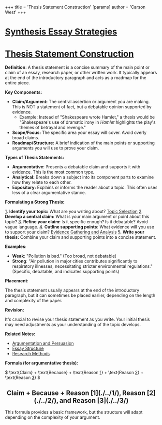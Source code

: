 +++
 title = 'Thesis Statement Construction'
[params]
	author = 'Carson West'
+++
# [Synthesis Essay Strategies](./../synthesis-essay-strategies/)
# [Thesis Statement Construction](./../thesis-statement-construction/)

**Definition:** A thesis statement is a concise summary of the main point or claim of an essay, research paper, or other written work.  It typically appears at the end of the introductory paragraph and acts as a roadmap for the entire piece.

**Key Components:**

* **Claim/Argument:**  The central assertion or argument you are making.  This is NOT a statement of fact, but a debatable opinion supported by evidence.
    * Example:  Instead of "Shakespeare wrote Hamlet,"  a thesis would be "Shakespeare's use of dramatic irony in *Hamlet* highlights the play's themes of betrayal and revenge."
* **Scope/Focus:** The specific area your essay will cover.  Avoid overly broad claims.
* **Roadmap/Structure:**  A brief indication of the main points or supporting arguments you will use to prove your claim.

**Types of Thesis Statements:**

* **Argumentative:** Presents a debatable claim and supports it with evidence.  This is the most common type.
* **Analytical:** Breaks down a subject into its component parts to examine how they relate to each other.
* **Expository:** Explains or informs the reader about a topic.  This often uses less of a clear argumentative stance.


**Formulating a Strong Thesis:**

[1](./../1/). **Identify your topic:** What are you writing about? [Topic Selection](./../topic-selection/)
[2](./../2/). **Develop a central claim:** What is your main argument or point about this topic?
[3](./../3/). **Refine your claim:** Is it specific enough? Is it debatable?  Avoid vague language.
[4](./../4/). **Outline supporting points:** What evidence will you use to support your claim?  [Evidence Gathering and Analysis](./../evidence-gathering-and-analysis/)
[5](./../5/). **Write your thesis:** Combine your claim and supporting points into a concise statement.


**Examples:**

* **Weak:**  "Pollution is bad." (Too broad, not debatable)
* **Strong:** "Air pollution in major cities contributes significantly to respiratory illnesses, necessitating stricter environmental regulations." (Specific, debatable, and indicates supporting points)


**Placement:**

The thesis statement usually appears at the end of the introductory paragraph, but it can sometimes be placed earlier, depending on the length and complexity of the paper.


**Revision:**

It's crucial to revise your thesis statement as you write.  Your initial thesis may need adjustments as your understanding of the topic develops.


**Related Notes:**

* [Argumentation and Persuasion](./../argumentation-and-persuasion/)
* [Essay Structure](./../essay-structure/)
* [Research Methods](./../research-methods/)


**Formula (for argumentative thesis):**

 $  \text{Claim} + \text{Because} + \text{Reason [1](./../1/)} + \text{Reason [2](./../2/)} + \text{Reason [3](./../3/)}  $ 

##  $$  \text{Claim} + \text{Because} + \text{Reason [1](./../1/)}, \text{Reason [2](./../2/)}, \text{and Reason [3](./../3/)}  $$  

This formula provides a basic framework, but the structure will adapt depending on the complexity of your argument.
